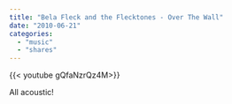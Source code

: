 ```yaml
---
title: "Bela Fleck and the Flecktones - Over The Wall"
date: "2010-06-21"
categories:
  - "music"
  - "shares"
---
```


<div style="width: 70vw;">{{< youtube gQfaNzrQz4M>}}</div>

All acoustic!
